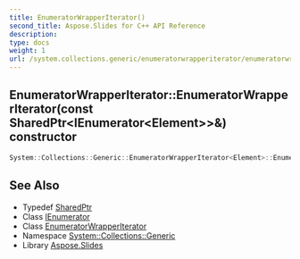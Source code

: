 ```yaml
---
title: EnumeratorWrapperIterator()
second_title: Aspose.Slides for C++ API Reference
description: 
type: docs
weight: 1
url: /system.collections.generic/enumeratorwrapperiterator/enumeratorwrapperiterator/
---
```

## EnumeratorWrapperIterator::EnumeratorWrapperIterator(const SharedPtr\<IEnumerator\<Element\>\>\&) constructor




```cpp
System::Collections::Generic::EnumeratorWrapperIterator<Element>::EnumeratorWrapperIterator(const SharedPtr<IEnumerator<Element>> &enumerator)
```

## See Also

* Typedef [SharedPtr](../../../system/sharedptr/)
* Class [IEnumerator](../../ienumerator/)
* Class [EnumeratorWrapperIterator](../)
* Namespace [System::Collections::Generic](../../)
* Library [Aspose.Slides](../../../)